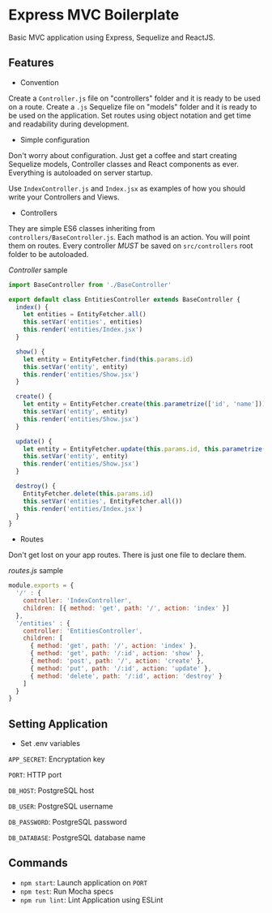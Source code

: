 # Express MVC Boilerplate

Basic MVC application using Express, Sequelize and ReactJS.

## Features

- Convention

Create a `Controller.js` file on "controllers" folder and it is ready to be used on a route.
Create a `.js` Sequelize file on "models" folder and it is ready to be used on the application.
Set routes using object notation and get time and readability during development.

- Simple configuration

Don't worry about configuration. Just get a coffee and start creating Sequelize models, Controller classes and React components as ever. Everything is autoloaded on server startup.

Use `IndexController.js` and `Index.jsx` as examples of how you should write your Controllers and Views.

- Controllers

They are simple ES6 classes inheriting from `controllers/BaseController.js`. Each mathod is an action. You will point them on routes. Every controller *MUST* be saved on `src/controllers` root folder to be autoloaded.

*Controller* sample

```javascript
import BaseController from './BaseController'

export default class EntitiesController extends BaseController {
  index() {
    let entities = EntityFetcher.all()
    this.setVar('entities', entities)
    this.render('entities/Index.jsx')
  }

  show() {
    let entity = EntityFetcher.find(this.params.id)
    this.setVar('entity', entity)
    this.render('entities/Show.jsx')
  }

  create() {
    let entity = EntityFetcher.create(this.parametrize(['id', 'name']))
    this.setVar('entity', entity)
    this.render('entities/Show.jsx')
  }

  update() {
    let entity = EntityFetcher.update(this.params.id, this.parametrize(['id', 'name']))
    this.setVar('entity', entity)
    this.render('entities/Show.jsx')
  }

  destroy() {
    EntityFetcher.delete(this.params.id)
    this.setVar('entities', EntityFetcher.all())
    this.render('entities/Index.jsx')
  }
}
```

- Routes

Don't get lost on your app routes. There is just one file to declare them.

*routes.js* sample

```javascript
module.exports = {
  '/' : {
    controller: 'IndexController',
    children: [{ method: 'get', path: '/', action: 'index' }]
  },
  '/entities' : {
    controller: 'EntitiesController',
    children: [
      { method: 'get', path: '/', action: 'index' },
      { method: 'get', path: '/:id', action: 'show' },
      { method: 'post', path: '/', action: 'create' },
      { method: 'put', path: '/:id', action: 'update' },
      { method: 'delete', path: '/:id', action: 'destroy' }
    ]
  }
}
```

## Setting Application

- Set .env variables

`APP_SECRET`: Encryptation key

`PORT`: HTTP port

`DB_HOST`: PostgreSQL host

`DB_USER`: PostgreSQL username

`DB_PASSWORD`: PostgreSQL password

`DB_DATABASE`: PostgreSQL database name

## Commands

- `npm start`: Launch application on `PORT`
- `npm test`: Run Mocha specs
- `npm run lint`: Lint Application using ESLint
